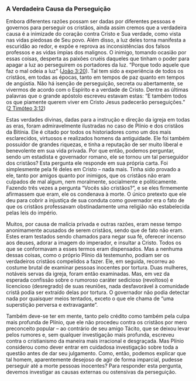 ### A Verdadeira Causa da Perseguição 

Embora diferentes razões possam ser dadas por diferentes pessoas e governos para perseguir os cristãos, ainda assim cremos que a verdadeira causa é a inimizade do coração contra Cristo e Sua verdade, como vista nas vidas piedosas de Seu povo. Além disso, a luz deles torna manifesta a escuridão ao redor, e expõe e reprova as inconsistências dos falsos professos e as vidas ímpias dos malignos. O inimigo, tomando ocasião por essas coisas, desperta as paixões cruéis daqueles que tinham o poder para apagar a luz ao perseguirem os portadores da luz. “Porque todo aquele que faz o mal odeia a luz” ([João 3:20](http://bibliaonline.com.br/acf/jo/3/20)). Tal tem sido a experiência de todos os cristãos, em todas as épocas, tanto em tempos de paz quanto em tempos de angústia. Não há isenção de perseguição, secreta ou abertamente, se vivermos de acordo com o Espírito e a verdade de Cristo. Dentre as últimas palavras que o grande apóstolo escreveu estavam estas: “E também todos os que piamente querem viver em Cristo Jesus padecerão perseguições.” ([2 Timóteo 3:12](http://bibliaonline.com.br/acf/2tm/3/12))

Estas verdades divinas, dadas para a instrução e direção da igreja em todas as eras, foram admiravelmente ilustradas no caso de Plínio e dos cristãos da Bitínia. Ele é citado por todos os historiadores como um dos mais esclarecidos, virtuosos e realizados homens da antiguidade. Ele foi também possuidor de grandes riquezas, e tinha a reputação de ser muito liberal e benevolente em sua vida privada. Por que então, podemos perguntar, sendo um estadista e governador romano, ele se tornou um tal perseguidor dos cristãos? Esta pergunta ele responde em sua própria carta. Foi simplesmente pela fé deles em Cristo – nada mais. Tinha sido provado a ele, tanto por amigos quanto por inimigos, que os cristãos não eram culpados de mal algum, nem moralmente, socialmente e politicamente. Fazendo três vezes a pergunta “Vocês são cristãos?”, e se eles firmemente afirmassem que eram, ele os condenava à morte. O único pretexto que ele deu para cobrir a injustiça de sua conduta como governador era o fato de que os cristãos professavam obstinadamente uma religião não estabelecida pelas leis do império.

Muitos, por causa de malícia privada e outras razões, eram nesse tempo anonimamente acusados de serem cristãos, sendo que de fato não eram. Estes eram testados sendo chamados para negar sua fé, oferecer incenso aos deuses, adorar a imagem do imperador, e insultar a Cristo. Todos os que se conformavam a esses termos eram dispensados. Mas a nenhuma dessas coisas, como o próprio Plínio dá testemunho, podiam ser os verdadeiros cristãos compelidos a fazer. Ele, em seguida, recorreu ao costume brutal de examinar pessoas inocentes por tortura. Duas mulheres, notáveis servas da igreja, foram então examinadas. Mas, em vez da esperada confissão sobre o rumoroso caráter sedicioso (revoltoso) e licencioso (desregrado) de suas reuniões, nada desfavorável à comunidade cristã podia ser extraído delas por tortura. O governador não podia detectar nada por quaisquer meios tentados, exceto o que ele chama de “uma superstição perversa e extravagante”.

Também deve-se ter em mente, tanto pelo crédito como também pela culpa mais profunda de Plínio, que ele não procedeu contra os cristãos por mero preconceito popular – ao contrário de seu amigo Tácito, que se deixou levar pelos rumores e, sem qualquer investigação mais profunda, escreveu contra o cristianismo da maneira mais irracional e desgraçada. Mas Plínio considerou como dever entrar em cuidadosa investigação sobre toda a questão antes de dar seu julgamento. Como, então, podemos explicar que tal homem, aparentemente desejoso de agir de forma imparcial, pudesse perseguir até a morte pessoas inocentes? Para responder esta pergunta, devemos investigar as causas externas ou ostensivas da perseguição.